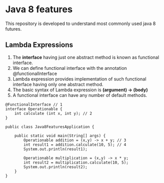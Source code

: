 # Java 8 features
This repository is developed to understand most commonly used java 8 futures.

## **Lambda Expressions**
1. The **interface** having just one abstract method is known as functional interface.
2. We can define functional interface with the annotation @functionalInterface
3. Lambda expression provides implementation of such functional interface having only one abstract method.
4. The basic syntax of Lambda expression is **(argument) → (body)**
5. A functional interface can have any number of default methods.

```
@FunctionalInterface // 1
interface Operationable {
	int calculate (int x, int y); // 2
}

public class Java8FeaturesApplication {

	public static void main(String[] args) {
		Operationable addition = (x,y) -> x + y; // 3
		int result1 = addition.calculate(10, 5); // 4
		System.out.println(result1);

		Operationable multiplication = (x,y) -> x * y;
		int result2 = multiplication.calculate(10, 5);
		System.out.println(result2);
	}
}
```

